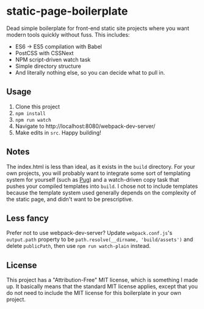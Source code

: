 # static-page-boilerplate

Dead simple boilerplate for front-end static site projects where you want modern tools quickly without fuss. This includes:

- ES6 -> ES5 compilation with Babel
- PostCSS with CSSNext
- NPM script-driven watch task
- Simple directory structure
- And literally nothing else, so you can decide what to pull in.

## Usage

1. Clone this project
2. `npm install`
3. `npm run watch`
4. Navigate to http://localhost:8080/webpack-dev-server/
5. Make edits in `src`. Happy building!

## Notes

The index.html is less than ideal, as it exists in the `build` directory. For your own projects, you will probably want to integrate some sort of templating system for yourself (such as [Pug](https://github.com/pugjs/pug)) and a watch-driven copy task that pushes your compiled templates into `build`. I chose not to include templates because the template system used generally depends on the complexity of the static page, and didn't want to be prescriptive.

## Less fancy

Prefer not to use webpack-dev-server? Update `webpack.conf.js`'s `output.path` property to be `path.resolve(__dirname, 'build/assets')` and delete `publicPath`, then use `npm run watch-plain` instead.

## License

This project has a "Attribution-Free" MIT license, which is something I made up. It basically means that the standard MIT license applies, except that you do not need to include the MIT license for this boilerplate in your own project.
